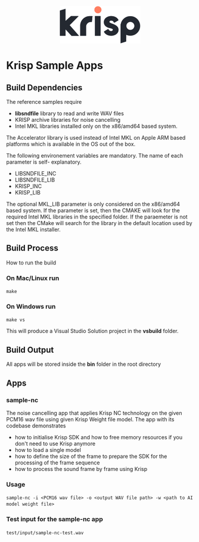 <div align="center">
<img src="./Krisp.png" height="100px" />
</div>

# Krisp Sample Apps

## Build Dependencies
The reference samples require
* **libsndfile** library to read and write WAV files 
* KRISP archive libraries for noise cancelling
* Intel MKL libraries installed only on the x86/amd64 based system.

The Accelerator library is used instead of Intel MKL on Apple ARM based platforms which is available in the OS out of the box.

The following environement variables are mandatory. The name of each parameter is self- explanatory.
* LIBSNDFILE_INC
* LIBSNDFILE_LIB
* KRISP_INC
* KRISP_LIB

The optional MKL_LIB parameter is only considered on the x86/amd64 based system. If the parameter is set, then the CMAKE will look for the required Intel MKL libraries in the specified folder. If the paraemeter is not set then the CMake will search for the library in the default location used by the Intel MKL installer. 

## Build Process

How to run the build

### On Mac/Linux run
```make```

### On Windows run
```make vs```

This will produce a Visual Studio Solution project in the **vsbuild** folder.

## Build Output
All apps will be stored inside the **bin** folder in the root directory

## Apps
### sample-nc  
The noise cancelling app that applies Krisp NC technology on the given PCM16 wav file using given Krisp Weight file model. The app with its codebase demonstrates 
* how to initialise Krisp SDK and how to free memory resources if you don't need to use Krisp anymore 
* how to load a single model
* how to define the size of the frame to prepare the SDK for the processing of the frame sequence
* how to process the sound frame by frame using Krisp

### Usage
```sample-nc -i <PCM16 wav file> -o <output WAV file path> -w <path to AI model weight file>```

### Test input for the sample-nc app
```test/input/sample-nc-test.wav```


